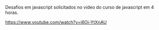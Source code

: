Desafios em javascript solicitados no video do curso de javascript em 4 horas.

https://www.youtube.com/watch?v=i6Oi-YtXnAU